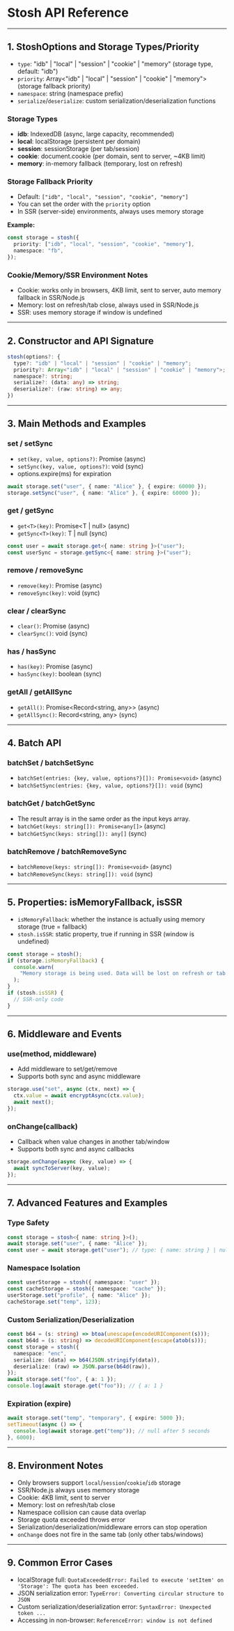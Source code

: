 # Stosh API Reference

---

## 1. StoshOptions and Storage Types/Priority

- `type`: "idb" | "local" | "session" | "cookie" | "memory" (storage type, default: "idb")
- `priority`: Array<"idb" | "local" | "session" | "cookie" | "memory"> (storage fallback priority)
- `namespace`: string (namespace prefix)
- `serialize`/`deserialize`: custom serialization/deserialization functions

### Storage Types

- **idb**: IndexedDB (async, large capacity, recommended)
- **local**: localStorage (persistent per domain)
- **session**: sessionStorage (per tab/session)
- **cookie**: document.cookie (per domain, sent to server, ~4KB limit)
- **memory**: in-memory fallback (temporary, lost on refresh)

### Storage Fallback Priority

- Default: `["idb", "local", "session", "cookie", "memory"]`
- You can set the order with the `priority` option
- In SSR (server-side) environments, always uses memory storage

**Example:**

```ts
const storage = stosh({
  priority: ["idb", "local", "session", "cookie", "memory"],
  namespace: "fb",
});
```

### Cookie/Memory/SSR Environment Notes

- Cookie: works only in browsers, 4KB limit, sent to server, auto memory fallback in SSR/Node.js
- Memory: lost on refresh/tab close, always used in SSR/Node.js
- SSR: uses memory storage if window is undefined

---

## 2. Constructor and API Signature

```ts
stosh(options?: {
  type?: "idb" | "local" | "session" | "cookie" | "memory";
  priority?: Array<"idb" | "local" | "session" | "cookie" | "memory">;
  namespace?: string;
  serialize?: (data: any) => string;
  deserialize?: (raw: string) => any;
})
```

---

## 3. Main Methods and Examples

### set / setSync

- `set(key, value, options?)`: Promise<void> (async)
- `setSync(key, value, options?)`: void (sync)
- options.expire(ms) for expiration

```ts
await storage.set("user", { name: "Alice" }, { expire: 60000 });
storage.setSync("user", { name: "Alice" }, { expire: 60000 });
```

### get / getSync

- `get<T>(key)`: Promise<T | null> (async)
- `getSync<T>(key)`: T | null (sync)

```ts
const user = await storage.get<{ name: string }>("user");
const userSync = storage.getSync<{ name: string }>("user");
```

### remove / removeSync

- `remove(key)`: Promise<void> (async)
- `removeSync(key)`: void (sync)

### clear / clearSync

- `clear()`: Promise<void> (async)
- `clearSync()`: void (sync)

### has / hasSync

- `has(key)`: Promise<boolean> (async)
- `hasSync(key)`: boolean (sync)

### getAll / getAllSync

- `getAll()`: Promise<Record<string, any>> (async)
- `getAllSync()`: Record<string, any> (sync)

---

## 4. Batch API

### batchSet / batchSetSync

- `batchSet(entries: {key, value, options?}[]): Promise<void>` (async)
- `batchSetSync(entries: {key, value, options?}[]): void` (sync)

### batchGet / batchGetSync

- The result array is in the same order as the input keys array.
- `batchGet(keys: string[]): Promise<any[]>` (async)
- `batchGetSync(keys: string[]): any[]` (sync)

### batchRemove / batchRemoveSync

- `batchRemove(keys: string[]): Promise<void>` (async)
- `batchRemoveSync(keys: string[]): void` (sync)

---

## 5. Properties: isMemoryFallback, isSSR

- `isMemoryFallback`: whether the instance is actually using memory storage (true = fallback)
- `stosh.isSSR`: static property, true if running in SSR (window is undefined)

```ts
const storage = stosh();
if (storage.isMemoryFallback) {
  console.warn(
    "Memory storage is being used. Data will be lost on refresh or tab close."
  );
}
if (stosh.isSSR) {
  // SSR-only code
}
```

---

## 6. Middleware and Events

### use(method, middleware)

- Add middleware to set/get/remove
- Supports both sync and async middleware

```ts
storage.use("set", async (ctx, next) => {
  ctx.value = await encryptAsync(ctx.value);
  await next();
});
```

### onChange(callback)

- Callback when value changes in another tab/window
- Supports both sync and async callbacks

```ts
storage.onChange(async (key, value) => {
  await syncToServer(key, value);
});
```

---

## 7. Advanced Features and Examples

### Type Safety

```ts
const storage = stosh<{ name: string }>();
await storage.set("user", { name: "Alice" });
const user = await storage.get("user"); // type: { name: string } | null
```

### Namespace Isolation

```ts
const userStorage = stosh({ namespace: "user" });
const cacheStorage = stosh({ namespace: "cache" });
userStorage.set("profile", { name: "Alice" });
cacheStorage.set("temp", 123);
```

### Custom Serialization/Deserialization

```ts
const b64 = (s: string) => btoa(unescape(encodeURIComponent(s)));
const b64d = (s: string) => decodeURIComponent(escape(atob(s)));
const storage = stosh({
  namespace: "enc",
  serialize: (data) => b64(JSON.stringify(data)),
  deserialize: (raw) => JSON.parse(b64d(raw)),
});
await storage.set("foo", { a: 1 });
console.log(await storage.get("foo")); // { a: 1 }
```

### Expiration (expire)

```ts
await storage.set("temp", "temporary", { expire: 5000 });
setTimeout(async () => {
  console.log(await storage.get("temp")); // null after 5 seconds
}, 6000);
```

---

## 8. Environment Notes

- Only browsers support `local`/`session`/`cookie`/`idb` storage
- SSR/Node.js always uses memory storage
- Cookie: 4KB limit, sent to server
- Memory: lost on refresh/tab close
- Namespace collision can cause data overlap
- Storage quota exceeded throws error
- Serialization/deserialization/middleware errors can stop operation
- `onChange` does not fire in the same tab (only other tabs/windows)

---

## 9. Common Error Cases

- localStorage full: `QuotaExceededError: Failed to execute 'setItem' on 'Storage': The quota has been exceeded.`
- JSON serialization error: `TypeError: Converting circular structure to JSON`
- Custom serialization/deserialization error: `SyntaxError: Unexpected token ...`
- Accessing in non-browser: `ReferenceError: window is not defined`
